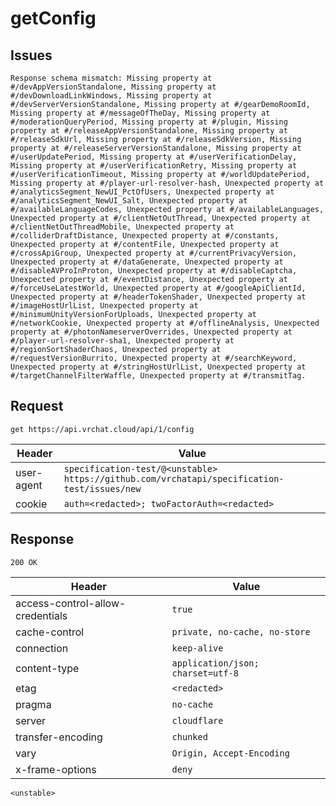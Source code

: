 # getConfig

## Issues
```
Response schema mismatch: Missing property at #/devAppVersionStandalone, Missing property at #/devDownloadLinkWindows, Missing property at #/devServerVersionStandalone, Missing property at #/gearDemoRoomId, Missing property at #/messageOfTheDay, Missing property at #/moderationQueryPeriod, Missing property at #/plugin, Missing property at #/releaseAppVersionStandalone, Missing property at #/releaseSdkUrl, Missing property at #/releaseSdkVersion, Missing property at #/releaseServerVersionStandalone, Missing property at #/userUpdatePeriod, Missing property at #/userVerificationDelay, Missing property at #/userVerificationRetry, Missing property at #/userVerificationTimeout, Missing property at #/worldUpdatePeriod, Missing property at #/player-url-resolver-hash, Unexpected property at #/analyticsSegment_NewUI_PctOfUsers, Unexpected property at #/analyticsSegment_NewUI_Salt, Unexpected property at #/availableLanguageCodes, Unexpected property at #/availableLanguages, Unexpected property at #/clientNetOutThread, Unexpected property at #/clientNetOutThreadMobile, Unexpected property at #/colliderDraftDistance, Unexpected property at #/constants, Unexpected property at #/contentFile, Unexpected property at #/crossApiGroup, Unexpected property at #/currentPrivacyVersion, Unexpected property at #/dataGenerate, Unexpected property at #/disableAVProInProton, Unexpected property at #/disableCaptcha, Unexpected property at #/eventDistance, Unexpected property at #/forceUseLatestWorld, Unexpected property at #/googleApiClientId, Unexpected property at #/headerTokenShader, Unexpected property at #/imageHostUrlList, Unexpected property at #/minimumUnityVersionForUploads, Unexpected property at #/networkCookie, Unexpected property at #/offlineAnalysis, Unexpected property at #/photonNameserverOverrides, Unexpected property at #/player-url-resolver-sha1, Unexpected property at #/regionSortShaderChaos, Unexpected property at #/requestVersionBurrito, Unexpected property at #/searchKeyword, Unexpected property at #/stringHostUrlList, Unexpected property at #/targetChannelFilterWaffle, Unexpected property at #/transmitTag.
```

## Request
`get https://api.vrchat.cloud/api/1/config`

| Header | Value |
| ------ | ----- |
| user-agent | `specification-test/@<unstable> https://github.com/vrchatapi/specification-test/issues/new` |
| cookie | `auth=<redacted>; twoFactorAuth=<redacted>` |


## Response
`200 OK`

| Header | Value |
| ------ | ----- |
| access-control-allow-credentials | `true` |
| cache-control | `private, no-cache, no-store` |
| connection | `keep-alive` |
| content-type | `application/json; charset=utf-8` |
| etag | `<redacted>` |
| pragma | `no-cache` |
| server | `cloudflare` |
| transfer-encoding | `chunked` |
| vary | `Origin, Accept-Encoding` |
| x-frame-options | `deny` |

```jsonc
<unstable>
```
